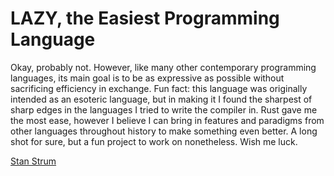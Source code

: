 # LAZY, the Easiest Programming Language

Okay, probably not.  However, like many other contemporary programming languages, its main goal is to be as expressive as possible without sacrificing efficiency in exchange.  Fun fact: this language was originally intended as an esoteric language, but in making it I found the sharpest of sharp edges in the languages I tried to write the compiler in.  Rust gave me the most ease, however I believe I can bring in features and paradigms from other languages throughout history to make something even better.  A long shot for sure, but a fun project to work on nonetheless.  Wish me luck.

[Stan Strum](https://github.com/stanstrum)
